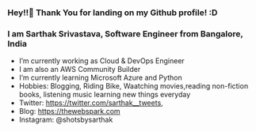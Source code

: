 <!-- ![profile cover](https://github.com/Sarthakprof/Sarthakprof/blob/master/sarthak.PNG) -->

### Hey!!👋 Thank You for landing on my Github profile! :D
### I am Sarthak Srivastava, Software Engineer from Bangalore, India

- I’m currently working as Cloud & DevOps Engineer
- I am also an AWS Community Builder
- I’m currently learning Microsoft Azure and Python
- Hobbies: Blogging, Riding Bike, Waatching movies,reading non-fiction books, listening music learning new things everyday
- Twitter: https://twitter.com/sarthak__tweets,
- Blog: https://thewebspark.com
- Instagram: @shotsbysarthak

